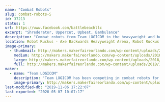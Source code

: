 ```yaml
---
name: "Combat Robots"
slug: combat-robots-5
id: 37213
status: 1
url: https://www.facebook.com/battlebeachllc
excerpt: "Shrederator, Uppercut, Upbeat, Bambulance"
description: "Combat robots from Team LOGICOM in the heavyweight and beetleweight weight classes."
location: Robot Ruckus - Axe Backwards Heavyweight Arena, Robot Ruckus - Small Arena
image-primary:
  - thumbnail: http://makers.makerfaireorlando.com/wp-content/uploads/2018/11/Shred-150x150.jpg
    medium: http://makers.makerfaireorlando.com/wp-content/uploads/2018/11/Shred-300x216.jpg
    large: http://makers.makerfaireorlando.com/wp-content/uploads/2018/11/Shred.jpg
    full: http://makers.makerfaireorlando.com/wp-content/uploads/2018/11/Shred.jpg
maker:
  - name: "Team LOGICOM"
    description: "Team LOGICOM has been competing in combat robots for almost 20 years. You may have seen our robot, Captain Shrederator, on Discovery Channel's \"Battlebots.\" You may have seen our other robot, Shrederator Tiger Claw, on Youku's \"This is Fighting Robots!\""
    image-primary: http://makers.makerfaireorlando.com/wp-content/uploads/2018/10/makers-faire-orlando-2018-1024x424.jpg
last-modified-db: "2019-11-06 17:22:07"
last-exported: "2020-05-07 10:07:17"
---
```


